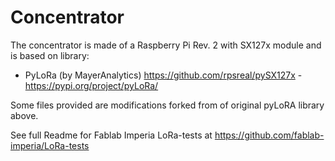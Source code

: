 # Concentrator

The concentrator is made of a Raspberry Pi Rev. 2 with SX127x module and is based on library:
* PyLoRa (by MayerAnalytics) https://github.com/rpsreal/pySX127x - https://pypi.org/project/pyLoRa/

Some files provided are modifications forked from of original pyLoRA library above.

See full Readme for Fablab Imperia LoRa-tests at https://github.com/fablab-imperia/LoRa-tests
